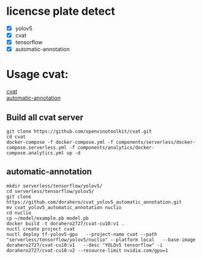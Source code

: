 # licencse plate detect
- [x] yolov5
- [x] cvat
- [x] tensorflow
- [x] automatic-annotation

# Usage cvat:
[cvat](https://github.com/openvinotoolkit/cvat)  
[automatic-annotation](https://github.com/openvinotoolkit/cvat/blob/develop/cvat/apps/documentation/installation_automatic_annotation.md)
## Build all cvat server
```shell
git clone https://github.com/openvinotoolkit/cvat.git
cd cvat
docker-compose -f docker-compose.yml -f components/serverless/docker-compose.serverless.yml -f components/analytics/docker-compose.analytics.yml up -d
```
## automatic-annotation
```shell
mkdir serverless/tensorflow/yolov5/
cd serverless/tensorflow/yolov5/
git clone https://github.com/dorahero/cvat_yolov5_automatic_annotation.git
mv cvat_yolov5_automatic_annotation nuclio
cd nuclio
cp ~/model/example.pb model.pb
docker build -t dorahero2727/cvat-cu10:v1 .
nuctl create project cvat
nuctl deploy tf-yolov5-gpu   --project-name cvat --path "serverless/tensorflow/yolov5/nuclio" --platform local   --base-image  dorahero2727/cvat-cu10:v1   --desc "YOLOv5 tensorflow" -i dorahero2727/cvat-cu10:v2 --resource-limit nvidia.com/gpu=1
```
